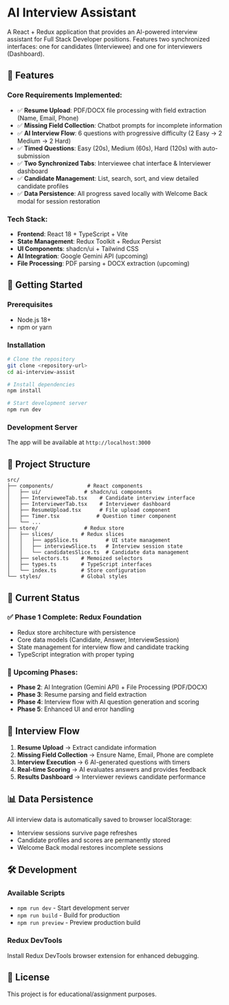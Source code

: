 
# AI Interview Assistant

A React + Redux application that provides an AI-powered interview assistant for Full Stack Developer positions. Features two synchronized interfaces: one for candidates (Interviewee) and one for interviewers (Dashboard).

## 🎯 Features

### Core Requirements Implemented:
- ✅ **Resume Upload**: PDF/DOCX file processing with field extraction (Name, Email, Phone)
- ✅ **Missing Field Collection**: Chatbot prompts for incomplete information
- ✅ **AI Interview Flow**: 6 questions with progressive difficulty (2 Easy → 2 Medium → 2 Hard)  
- ✅ **Timed Questions**: Easy (20s), Medium (60s), Hard (120s) with auto-submission
- ✅ **Two Synchronized Tabs**: Interviewee chat interface & Interviewer dashboard
- ✅ **Candidate Management**: List, search, sort, and view detailed candidate profiles
- ✅ **Data Persistence**: All progress saved locally with Welcome Back modal for session restoration

### Tech Stack:
- **Frontend**: React 18 + TypeScript + Vite
- **State Management**: Redux Toolkit + Redux Persist  
- **UI Components**: shadcn/ui + Tailwind CSS
- **AI Integration**: Google Gemini API (upcoming)
- **File Processing**: PDF parsing + DOCX extraction (upcoming)

## 🚀 Getting Started

### Prerequisites
- Node.js 18+ 
- npm or yarn

### Installation

```bash
# Clone the repository
git clone <repository-url>
cd ai-interview-assist

# Install dependencies
npm install

# Start development server
npm run dev
```

### Development Server
The app will be available at `http://localhost:3000`

## 📁 Project Structure

```
src/
├── components/           # React components
│   ├── ui/              # shadcn/ui components
│   ├── IntervieweeTab.tsx    # Candidate interview interface  
│   ├── InterviewerTab.tsx    # Interviewer dashboard
│   ├── ResumeUpload.tsx      # File upload component
│   ├── Timer.tsx            # Question timer component
│   └── ...
├── store/               # Redux store
│   ├── slices/         # Redux slices
│   │   ├── appSlice.ts         # UI state management
│   │   ├── interviewSlice.ts   # Interview session state  
│   │   └── candidatesSlice.ts  # Candidate data management
│   ├── selectors.ts    # Memoized selectors
│   ├── types.ts        # TypeScript interfaces
│   └── index.ts        # Store configuration
└── styles/             # Global styles
```

## 🔄 Current Status

### ✅ Phase 1 Complete: Redux Foundation
- Redux store architecture with persistence
- Core data models (Candidate, Answer, InterviewSession)
- State management for interview flow and candidate tracking
- TypeScript integration with proper typing

### 🚧 Upcoming Phases:
- **Phase 2**: AI Integration (Gemini API) + File Processing (PDF/DOCX)
- **Phase 3**: Resume parsing and field extraction
- **Phase 4**: Interview flow with AI question generation and scoring
- **Phase 5**: Enhanced UI and error handling

## 🎯 Interview Flow

1. **Resume Upload** → Extract candidate information
2. **Missing Field Collection** → Ensure Name, Email, Phone are complete
3. **Interview Execution** → 6 AI-generated questions with timers
4. **Real-time Scoring** → AI evaluates answers and provides feedback
5. **Results Dashboard** → Interviewer reviews candidate performance

## 📊 Data Persistence

All interview data is automatically saved to browser localStorage:
- Interview sessions survive page refreshes
- Candidate profiles and scores are permanently stored  
- Welcome Back modal restores incomplete sessions

## 🛠️ Development

### Available Scripts
- `npm run dev` - Start development server
- `npm run build` - Build for production
- `npm run preview` - Preview production build

### Redux DevTools
Install Redux DevTools browser extension for enhanced debugging.

## 📄 License

This project is for educational/assignment purposes.  